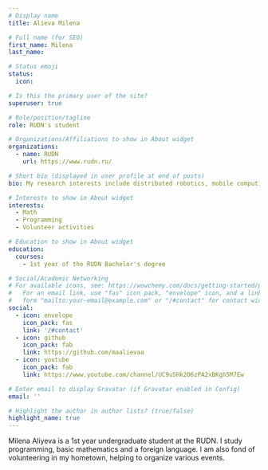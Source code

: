 ```yaml
---
# Display name
title: Alieva Milena

# Full name (for SEO)
first_name: Milena
last_name: 

# Status emoji
status:
  icon:

# Is this the primary user of the site?
superuser: true

# Role/position/tagline
role: RUDN's student

# Organizations/Affiliations to show in About widget
organizations:
  - name: RUDN
    url: https://www.rudn.ru/

# Short bio (displayed in user profile at end of posts)
bio: My research interests include distributed robotics, mobile computing and programmable matter.

# Interests to show in About widget
interests:
  - Math
  - Programming
  - Volunteer activities

# Education to show in About widget
education:
  courses:
    - 1st year of the RUDN Bachelor's degree

# Social/Academic Networking
# For available icons, see: https://wowchemy.com/docs/getting-started/page-builder/#icons
#   For an email link, use "fas" icon pack, "envelope" icon, and a link in the
#   form "mailto:your-email@example.com" or "/#contact" for contact widget.
social:
  - icon: envelope
    icon_pack: fas
    link: '/#contact'
  - icon: github
    icon_pack: fab
    link: https://github.com/maalievaa
  - icon: youtube
    icon_pack: fab
    link: https://www.youtube.com/channel/UC9u5Hk2O6zPA2xBKgh5M7Ew

# Enter email to display Gravatar (if Gravatar enabled in Config)
email: ''

# Highlight the author in author lists? (true/false)
highlight_name: true
---
```


Milena Aliyeva is a 1st year undergraduate student at the RUDN. I study programming, basic mathematics and a foreign language. I am also fond of volunteering in my hometown, helping to organize various events.


